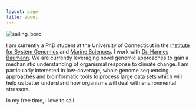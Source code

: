 ```yaml
---
layout: page
title: about
---
```


![sailing_boro](https://github.com/LucasFJones/LucasFJones.github.io/assets/65695212/7d00e378-5381-4143-a2cc-9deaef60f5cb)


I am currently a PhD student at the University of Connecticut in the [Institute for System Genomics](https://isg.uconn.edu) and [Marine Sciences](https://marinesciences.uconn.edu). I work with [Dr. Hannes Baumann](https://befel.marinesciences.uconn.edu). We are currently leveraging novel genomic approaches to gain a mechanistic understanding of organismal response to climate change. I am particularly interested in low-coverage, whole genome sequencing approaches and bioinformatic tools to process large data sets which will help us better understand how organisms will deal with environmental stressors.

In my free time, I love to sail.


